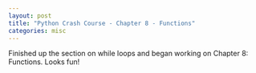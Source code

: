 ```yaml
---
layout: post
title: "Python Crash Course - Chapter 8 - Functions"
categories: misc
---
```


Finished up the section on while loops and began working on Chapter 8: Functions. Looks fun!